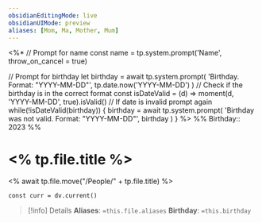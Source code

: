 ```yaml
---
obsidianEditingMode: live
obsidianUIMode: preview
aliases: [Mom, Ma, Mother, Mum]
---
```

<%*
// Prompt for name
const name = tp.system.prompt('Name', throw_on_cancel = true)

// Prompt for birthday
let birthday = await tp.system.prompt(
	'Birthday. Format: "YYYY-MM-DD"',
	tp.date.now('YYYY-MM-DD')
)
// Check if the birthday is in the correct format
const isDateValid = (d) => moment(d, 'YYYY-MM-DD', true).isValid()
// If date is invalid prompt again
while(!isDateValid(birthday)) {
	birthday = await tp.system.prompt(
		'Birthday was not valid. Format: "YYYY-MM-DD"',
		birthday
	)
}
%>
%%
Birthday:: 2023
%%
# <% tp.file.title %>
<% await tp.file.move("/People/" + tp.file.title) %>
```dataviewjs
const curr = dv.current()

```

> [!info] Details
> **Aliases**: `=this.file.aliases`
> **Birthday**: `=this.birthday`